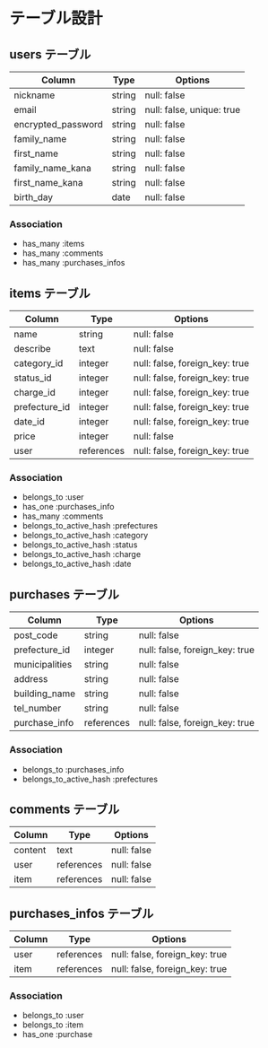 # テーブル設計
 
## users テーブル

| Column                     | Type    | Options                   |
| -------------------------- | ------- | ------------------------- |
| nickname                   | string  | null: false               |
| email                      | string  | null: false, unique: true |
| encrypted_password         | string  | null: false               |
| family_name                | string  | null: false               |
| first_name                 | string  | null: false               |
| family_name_kana           | string  | null: false               |
| first_name_kana            | string  | null: false               |
| birth_day                  | date    | null: false               |

### Association
- has_many :items
- has_many :comments
- has_many :purchases_infos


## items テーブル
| Column          | Type       | Options                        |
| --------------- | ---------- | ------------------------------ |
| name            | string     | null: false                    |
| describe        | text       | null: false                    |
| category_id     | integer    | null: false, foreign_key: true |
| status_id       | integer    | null: false, foreign_key: true |
| charge_id       | integer    | null: false, foreign_key: true |
| prefecture_id   | integer    | null: false, foreign_key: true | 
| date_id         | integer    | null: false, foreign_key: true |
| price           | integer    | null: false                    |
| user            | references | null: false, foreign_key: true |

### Association

- belongs_to :user
- has_one :purchases_info
- has_many :comments
- belongs_to_active_hash :prefectures
- belongs_to_active_hash :category
- belongs_to_active_hash :status
- belongs_to_active_hash :charge
- belongs_to_active_hash :date


## purchases テーブル
| Column         | Type       | Options                        |
| -------------- | ---------- | ------------------------------ |
| post_code      | string     | null: false                    |
| prefecture_id  | integer    | null: false, foreign_key: true |
| municipalities | string     | null: false                    |
| address        | string     | null: false                    |
| building_name  | string     | null: false                    |
| tel_number     | string     | null: false                    |
| purchase_info  | references | null: false, foreign_key: true |

### Association

- belongs_to :purchases_info
- belongs_to_active_hash :prefectures


## comments テーブル
| Column  | Type       | Options     |
| ------  | ---------- | ----------- |
| content | text       | null: false |
| user    | references | null: false |
| item    | references | null: false |


## purchases_infos テーブル
| Column   | Type       | Options                        |
| -------- | ---------- | ------------------------------ |
| user     | references | null: false, foreign_key: true |
| item     | references | null: false, foreign_key: true |

### Association

- belongs_to :user
- belongs_to :item
- has_one :purchase